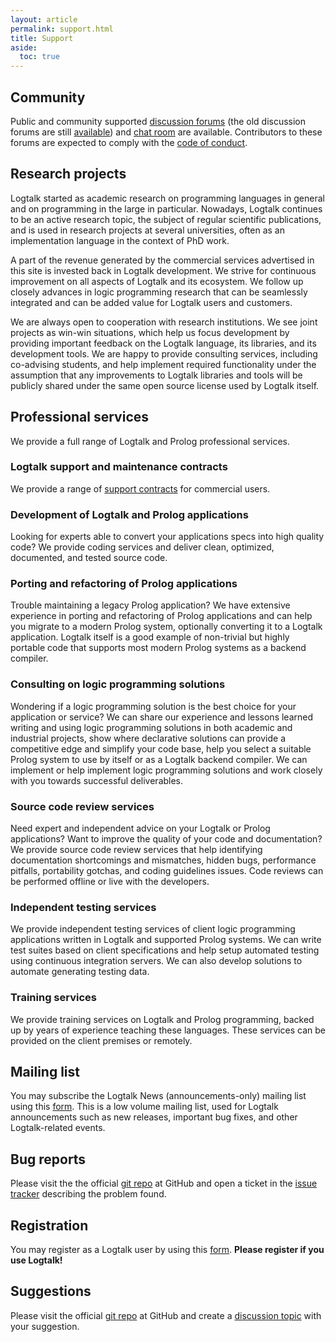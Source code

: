 ```yaml
---
layout: article
permalink: support.html
title: Support
aside:
  toc: true
---
```


## Community

Public and community supported [discussion forums](https://github.com/LogtalkDotOrg/logtalk3/discussions) (the old discussion forums are still [available](https://forums.logtalk.org/))
and [chat room](https://app.gitter.im/#/room/#LogtalkDotOrg_logtalk3:gitter.im) are available.
Contributors to these forums are expected to comply with the
[code of conduct](https://github.com/LogtalkDotOrg/logtalk3/blob/master/CODE_OF_CONDUCT.md).

## Research projects

Logtalk started as academic research on programming languages in general and on programming in the large in particular. Nowadays, Logtalk continues to be an active research topic, the subject of regular scientific publications, and is used in research projects at several universities, often as an implementation language in the context of PhD work.

A part of the revenue generated by the commercial services advertised in this site is invested back in Logtalk development. We strive for continuous improvement on all aspects of Logtalk and its ecosystem. We follow up closely advances in logic programming research that can be seamlessly integrated and can be added value for Logtalk users and customers.

We are always open to cooperation with research institutions. We see joint projects as win-win situations, which help us focus development by providing important feedback on the Logtalk language, its libraries, and its development tools. We are happy to provide consulting services, including co-advising students, and help implement required functionality under the assumption that any improvements to Logtalk libraries and tools will be publicly shared under the same open source license used by Logtalk itself.

## Professional services

We provide a full range of Logtalk and Prolog professional services.

### Logtalk support and maintenance contracts

We provide a range of [support contracts](support_contracts.html) for commercial users.

### Development of Logtalk and Prolog applications

Looking for experts able to convert your applications specs into high quality
code? We provide coding services and deliver clean, optimized, documented,
and tested source code.

### Porting and refactoring of Prolog applications

Trouble maintaining a legacy Prolog application? We have extensive experience
in porting and refactoring of Prolog applications and can help you migrate to
a modern Prolog system, optionally converting it to a Logtalk application.
Logtalk itself is a good example of non-trivial but highly portable code that
supports most modern Prolog systems as a backend compiler.

### Consulting on logic programming solutions

Wondering if a logic programming solution is the best choice for your
application or service? We can share our experience and lessons learned
writing and using logic programming solutions in both academic and industrial
projects, show where declarative solutions can provide a competitive edge
and simplify your code base, help you select a suitable Prolog system to
use by itself or as a Logtalk backend compiler. We can implement or help
implement logic programming solutions and work closely with you towards
successful deliverables.

### Source code review services

Need expert and independent advice on your Logtalk or Prolog applications?
Want to improve the quality of your code and documentation? We provide
source code review services that help identifying documentation shortcomings
and mismatches, hidden bugs, performance pitfalls, portability gotchas, and
coding guidelines issues. Code reviews can be performed offline or live with
the developers.

### Independent testing services

We provide independent testing services of client logic programming applications
written in Logtalk and supported Prolog systems. We can write test suites based
on client specifications and help setup automated testing using continuous
integration servers. We can also develop solutions to automate generating
testing data.

### Training services

We provide training services on Logtalk and Prolog programming, backed up
by years of experience teaching these languages. These services can be provided
on the client premises or remotely.

## Mailing list

You may subscribe the Logtalk News (announcements-only) mailing list
using this [form](mlform.html). This is a low volume mailing list, used
for Logtalk announcements such as new releases, important bug fixes, and
other Logtalk-related events.

## Bug reports

Please visit the the official [git repo](https://github.com/LogtalkDotOrg/logtalk3) at GitHub
and open a ticket in the [issue tracker](https://github.com/LogtalkDotOrg/logtalk3/issues)
describing the problem found.

## Registration

You may register as a Logtalk user by using this [form](regform.html).
**Please register if you use Logtalk!**

## Suggestions

Please visit the official [git repo](https://github.com/LogtalkDotOrg/logtalk3) at GitHub
and create a [discussion topic](https://github.com/LogtalkDotOrg/logtalk3/discussions)
with your suggestion.
